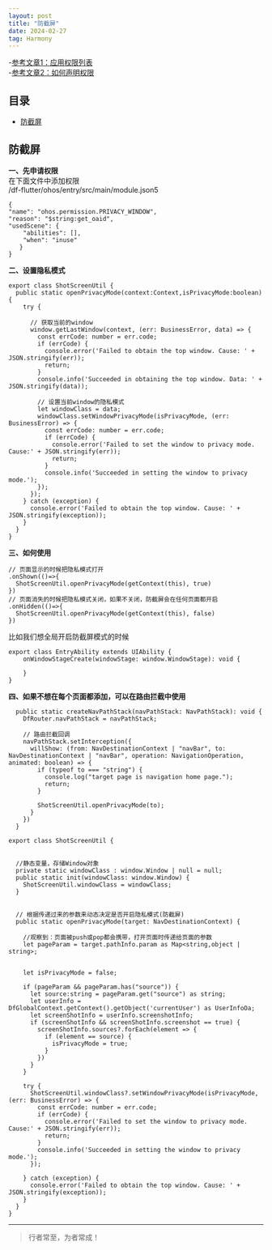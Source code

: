 ```yaml
---
layout: post
title: "防截屏"
date: 2024-02-27
tag: Harmony
---
```


-[参考文章1：应用权限列表](https://developer.huawei.com/consumer/cn/doc/harmonyos-guides/permissions-for-all-0000001820999669)    
-[参考文章2：如何声明权限](https://developer.huawei.com/consumer/cn/doc/harmonyos-guides/declare-permissions-0000001820999665)    

## 目录
- [防截屏](#content1)   


<!-- ************************************************ -->
## <a id="content1">防截屏</a>


**一、先申请权限**  
在下面文件中添加权限      
/df-flutter/ohos/entry/src/main/module.json5      
```text
{
"name": "ohos.permission.PRIVACY_WINDOW",
"reason": "$string:get_oaid",
"usedScene": {
    "abilities": [],
    "when": "inuse"
   }
}
```

**二、设置隐私模式**  

```text
export class ShotScreenUtil {
  public static openPrivacyMode(context:Context,isPrivacyMode:boolean) {
    try {
      
      // 获取当前的window
      window.getLastWindow(context, (err: BusinessError, data) => {
        const errCode: number = err.code;
        if (errCode) {
          console.error('Failed to obtain the top window. Cause: ' + JSON.stringify(err));
          return;
        }
        console.info('Succeeded in obtaining the top window. Data: ' + JSON.stringify(data));

        // 设置当前window的隐私模式
        let windowClass = data;
        windowClass.setWindowPrivacyMode(isPrivacyMode, (err: BusinessError) => {
          const errCode: number = err.code;
          if (errCode) {
            console.error('Failed to set the window to privacy mode. Cause:' + JSON.stringify(err));
            return;
          }
          console.info('Succeeded in setting the window to privacy mode.');
        });
      });
    } catch (exception) {
      console.error('Failed to obtain the top window. Cause: ' + JSON.stringify(exception));
    }
  }
}
```
   
**三、如何使用**   
```text
// 页面显示的时候把隐私模式打开
.onShown(()=>{
  ShotScreenUtil.openPrivacyMode(getContext(this), true)
})
// 页面消失的时候把隐私模式关闭，如果不关闭，防截屏会在任何页面都开启
.onHidden(()=>{
  ShotScreenUtil.openPrivacyMode(getContext(this), false)
})
```

比如我们想全局开启防截屏模式的时候
```text
export class EntryAbility extends UIAbility {
    onWindowStageCreate(windowStage: window.WindowStage): void {
    
    }
}
```

**四、如果不想在每个页面都添加，可以在路由拦截中使用**   

```text
  public static createNavPathStack(navPathStack: NavPathStack): void {
    DfRouter.navPathStack = navPathStack;
    
    // 路由拦截回调
    navPathStack.setInterception({
      willShow: (from: NavDestinationContext | "navBar", to: NavDestinationContext | "navBar", operation: NavigationOperation, animated: boolean) => {
        if (typeof to === "string") {
          console.log("target page is navigation home page.");
          return;
        }

        ShotScreenUtil.openPrivacyMode(to);
      }
    })
  }
```

```text
export class ShotScreenUtil {
    
    
  //静态变量，存储Window对象
  private static windowClass : window.Window | null = null;
  public static init(windowClass: window.Window) {
    ShotScreenUtil.windowClass = windowClass;
  }


  // 根据传递过来的参数来动态决定是否开启隐私模式(防截屏)
  public static openPrivacyMode(target: NavDestinationContext) {
  
    //观察到：页面被push或pop都会携带，打开页面时传递给页面的参数
    let pageParam = target.pathInfo.param as Map<string,object | string>;
    
    
    let isPrivacyMode = false;

    if (pageParam && pageParam.has("source")) {
      let source:string = pageParam.get("source") as string;
      let userInfo = DfGlobalContext.getContext().getObject('currentUser') as UserInfoOa;
      let screenShotInfo = userInfo.screenshotInfo;
      if (screenShotInfo && screenShotInfo.screenshot == true) {
        screenShotInfo.sources?.forEach(element => {
          if (element == source) {
            isPrivacyMode = true;
          }
        })
      }
    }

    try {
      ShotScreenUtil.windowClass?.setWindowPrivacyMode(isPrivacyMode, (err: BusinessError) => {
        const errCode: number = err.code;
        if (errCode) {
          console.error('Failed to set the window to privacy mode. Cause:' + JSON.stringify(err));
          return;
        }
        console.info('Succeeded in setting the window to privacy mode.');
      });

    } catch (exception) {
      console.error('Failed to obtain the top window. Cause: ' + JSON.stringify(exception));
    }
  }
}
```




----------
>  行者常至，为者常成！


